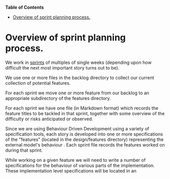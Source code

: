 **Table of Contents**

 - [Overview of sprint planning process.](#overview-of-sprint-planning-process-)

<!--- END TOC -->

# Overview of sprint planning process.

We work in 
[sprints](http://en.wikipedia.org/wiki/Scrum_(development)#Sprint) of 
multiples of single weeks (depending upon how difficult the next most 
important story turns out to be).

We use one or more files in the backlog directory to collect our current 
collection of potential features.

For each sprint we move one or more feature from our backlog to an 
appropriate subdirectory of the features directory.

For each sprint we have one file (in Markdown format) which records the 
feature titles to be tackled in that sprint, together with some overview 
of the difficulty or risks anticipated or observed.

Since we are using Behaviour Driven Development using a variety of 
specification tools, each story is developed into one or more 
specifications of the "features" (located in the design/features 
directory) representing the external model's behaviour . Each sprint file 
records the features worked on during that sprint.

While working on a given feature we will need to write a number of 
specifications for the behaviour of various parts of the implementation. 
These implementation level specifications will be located in an 